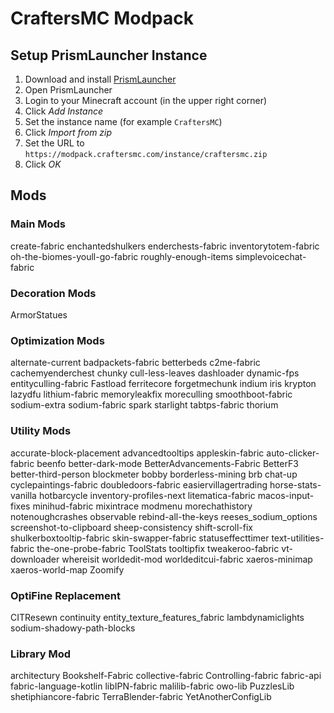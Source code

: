# CraftersMC Modpack

## Setup PrismLauncher Instance
1. Download and install [PrismLauncher](https://prismlauncher.org/)
1. Open PrismLauncher
1. Login to your Minecraft account (in the upper right corner)
1. Click *Add Instance*
1. Set the instance name (for example `CraftersMC`)
1. Click *Import from zip*
1. Set the URL to `https://modpack.craftersmc.com/instance/craftersmc.zip`
1. Click *OK*

## Mods
### Main Mods
create-fabric
enchantedshulkers
enderchests-fabric
inventorytotem-fabric
oh-the-biomes-youll-go-fabric
roughly-enough-items
simplevoicechat-fabric

### Decoration Mods
ArmorStatues

### Optimization Mods
alternate-current
badpackets-fabric
betterbeds
c2me-fabric
cachemyenderchest
chunky
cull-less-leaves
dashloader
dynamic-fps
entityculling-fabric
Fastload
ferritecore
forgetmechunk
indium
iris
krypton
lazydfu
lithium-fabric
memoryleakfix
moreculling
smoothboot-fabric
sodium-extra
sodium-fabric
spark
starlight
tabtps-fabric
thorium

### Utility Mods
accurate-block-placement
advancedtooltips
appleskin-fabric
auto-clicker-fabric
beenfo
better-dark-mode
BetterAdvancements-Fabric
BetterF3
better-third-person
blockmeter
bobby
borderless-mining
brb
chat-up
cyclepaintings-fabric
doubledoors-fabric
easiervillagertrading
horse-stats-vanilla
hotbarcycle
inventory-profiles-next
litematica-fabric
macos-input-fixes
minihud-fabric
mixintrace
modmenu
morechathistory
notenoughcrashes
observable
rebind-all-the-keys
reeses_sodium_options
screenshot-to-clipboard
sheep-consistency
shift-scroll-fix
shulkerboxtooltip-fabric
skin-swapper-fabric
statuseffecttimer
text-utilities-fabric
the-one-probe-fabric
ToolStats
tooltipfix
tweakeroo-fabric
vt-downloader
whereisit
worldedit-mod
worldeditcui-fabric
xaeros-minimap
xaeros-world-map
Zoomify

### OptiFine Replacement
CITResewn
continuity
entity_texture_features_fabric
lambdynamiclights
sodium-shadowy-path-blocks

### Library Mod
architectury
Bookshelf-Fabric
collective-fabric
Controlling-fabric
fabric-api
fabric-language-kotlin
libIPN-fabric
malilib-fabric
owo-lib
PuzzlesLib
shetiphiancore-fabric
TerraBlender-fabric
YetAnotherConfigLib


